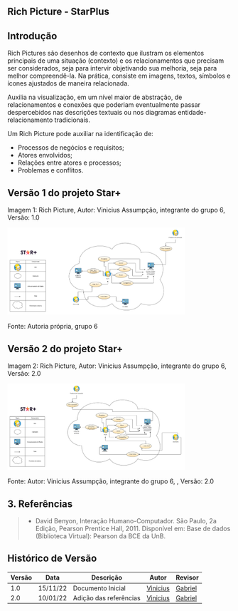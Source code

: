 ## Rich Picture - StarPlus
## Introdução

Rich Pictures são desenhos de contexto que ilustram os elementos principais de uma situação (contexto) e os relacionamentos que precisam ser considerados, seja para intervir objetivando sua melhoria, seja para melhor compreendê-la. Na prática, consiste em imagens, textos, símbolos e ícones ajustados de maneira relacionada.

Auxilia na visualização, em um nível maior de abstração, de relacionamentos e conexões que poderiam eventualmente passar despercebidos nas descrições textuais ou nos diagramas entidade-relacionamento tradicionais.

Um Rich Picture pode auxiliar na identificação de:
- Processos de negócios e requisitos;
- Atores envolvidos;
- Relações entre atores e processos;
- Problemas e conflitos.

## Versão 1 do projeto Star+

<p>Imagem 1: Rich Picture, Autor: Vinicius Assumpção, integrante do grupo 6, Versão: 1.0<p/>

<img src="https://raw.githubusercontent.com/Requisitos-de-Software/2022.2-StarPlus/gh-pages/docs/assets/RichPicture.png" alt="drawing" width="400"/>

<p>Fonte: Autoria própria, grupo 6<p>

## Versão 2 do projeto Star+
  
<p>Imagem 2: Rich Picture, Autor: Vinicius Assumpção, integrante do grupo 6, Versão: 2.0<p/>
 
<img src="https://raw.githubusercontent.com/Requisitos-de-Software/2022.2-StarPlus/gh-pages/docs/assets/richV2.png" alt="drawing" width="400"/>

<p>Fonte: Autor: Vinicius Assumpção, integrante do grupo 6, , Versão: 2.0<p> 
  

## 3. Referências

> - David Benyon, Interação Humano-Computador. São Paulo, 2a Edição, Pearson Prentice Hall, 2011. Disponível em: Base de dados (Biblioteca Virtual): Pearson da BCE da UnB.

## Histórico de Versão

| Versão | Data | Descrição | Autor | Revisor
|--------|------|-----------|-------| -------
| 1.0 | 15/11/22 | Documento Inicial | [Vinicius](https://github.com/viniman27) | [Gabriel](https://github.com/GabrielRoger07)
| 2.0 | 10/01/22 | Adição das referências | [Vinicius](https://github.com/viniman27) | [Gabriel](https://github.com/GabrielRoger07)


